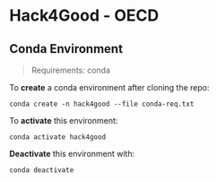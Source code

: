 # Hack4Good - OECD

## Conda Environment

> Requirements: conda

To **create** a conda environment after cloning the repo:
```
conda create -n hack4good --file conda-req.txt
```

To **activate** this environment:
```
conda activate hack4good
```

**Deactivate** this environment with:
```
conda deactivate
```

